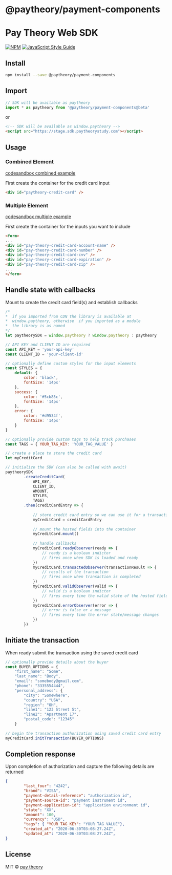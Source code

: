 # @paytheory/payment-components

# Pay Theory Web SDK

[![NPM](https://img.shields.io/npm/v/@paytheory/payment-components.svg)](https://www.npmjs.com/package/@paytheory/payment-components) [![JavaScript Style Guide](https://img.shields.io/badge/code_style-standard-brightgreen.svg)](https://standardjs.com)

## Install

```bash
npm install --save @paytheory/payment-components
```

## Import

```javascript
// SDK will be available as paytheory
import * as paytheory from '@paytheory/payment-components@beta'
```

or

```html
<!-- SDK will be available as window.paytheory -->
<script src="https://stage.sdk.paytheorystudy.com"></script>
```

## Usage

### Combined Element

[codesandbox combined example](https://codesandbox.io/s/payment-example-combined-1i61g?file=/public/index.html)

First create the container for the credit card input

```html
<div id="paytheory-credit-card" />
```

### Multiple Element

[codesandbox multiple example](https://codesandbox.io/s/payment-examples-split-pvtfi?file=/public/index.html)

First create the container for the inputs you want to include

```html
<form>
...
<div id="pay-theory-credit-card-account-name" />
<div id="pay-theory-credit-card-number" />
<div id="pay-theory-credit-card-cvv" />
<div id="pay-theory-credit-card-expiration" />
<div id="pay-theory-credit-card-zip" />
...
</form>
```

## Handle state with callbacks

Mount to create the credit card field(s) and establish callbacks

```javascript
/* 
*  if you imported from CDN the library is available at
*  window.paytheory, otherwise  if you imported as a module 
*  the library is as named
*/
let paytheorySDK = window.paytheory ? window.paytheory : paytheory

// API KEY and CLIENT ID are required
const API_KEY = 'your-api-key'
const CLIENT_ID = 'your-client-id'

// optionally define custom styles for the input elements
const STYLES = {
    default: {
        color: 'black',
        fontSize: '14px'
    },
    success: {
        color: '#5cb85c',
        fontSize: '14px'
    },
    error: {
        color: '#d9534f',
        fontSize: '14px'
    }
}

// optionally provide custom tags to help track purchases
const TAGS = { YOUR_TAG_KEY: 'YOUR_TAG_VALUE' }

// create a place to store the credit card
let myCreditCard

// initialize the SDK (can also be called with await)
paytheorySDK
        .createCreditCard(
            API_KEY, 
            CLIENT_ID, 
            AMOUNT, 
            STYLES, 
            TAGS)
        .then(creditCardEntry => {
            
            // store credit card entry so we can use it for a transaction
            myCreditCard = creditCardEntry
            
            // mount the hosted fields into the container
            myCreditCard.mount()
            
            // handle callbacks
            myCreditCard.readyObserver(ready => {
                // ready is a boolean indictor
                // fires once when SDK is loaded and ready
            })
            myCreditCard.transactedObserver(transactionResult => {
                // results of the transaction
                // fires once when transaction is completed
            })
            myCreditCard.validObserver(valid => {
                // valid is a boolean indictor
                // fires every time the valid state of the hosted field changes
            })
            myCreditCard.errorObserver(error => {
                // error is false or a message
                // fires every time the error state/message changes
            })             
        })
```

## Initiate the transaction

When ready submit the transaction using the saved credit card

```javascript
// optionally provide details about the buyer
const BUYER_OPTIONS = {
    "first_name": "Some",
    "last_name": "Body",
    "email": "somebody@gmail.com",
    "phone": "3335554444",
    "personal_address": {
        "city": "Somewhere",
        "country": "USA",
        "region": "OH",
        "line1": "123 Street St",
        "line2": "Apartment 17",
        "postal_code": "12345"
    }
    
// begin the transaction authorization using saved credit card entry
myCreditCard.initTransaction(BUYER_OPTIONS)
```

## Completion response

Upon completion of authorization and capture the following details are returned

```json
{
        "last_four": "4242", 
        "brand": "VISA",
        "payment-detail-reference": "authorization id",
        "payment-source-id": "payment instrument id",
        "payment-application-id": "application environment id",
        "state": "XX",
        "amount": 100,
        "currency": "USD",
        "tags": { "YOUR_TAG_KEY": "YOUR TAG VALUE"},
        "created_at": "2020-06-30T03:08:27.24Z",
        "updated_at": "2020-06-30T03:08:27.24Z",
}
```


## License

MIT © [pay theory](https://github.com/pay-theory)

